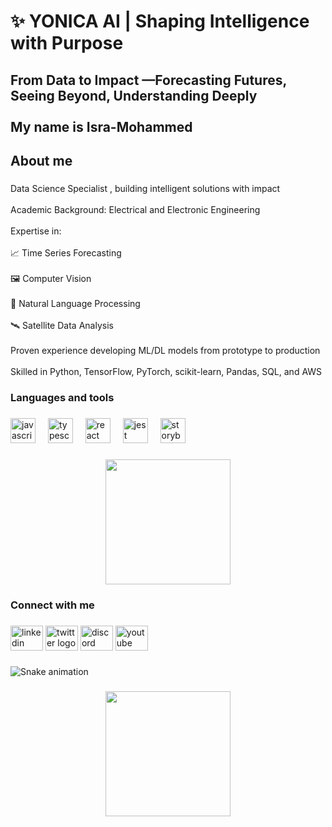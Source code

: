 <h1 align="left">✨ YONICA AI | Shaping Intelligence with Purpose</h1>

###

<h2 align="left">From Data to Impact —Forecasting Futures, Seeing Beyond, Understanding Deeply<br><br>My name is Isra-Mohammed</h2>

###

<h2 align="left">About me</h2>

###

<p align="left">Data Science Specialist , building intelligent solutions with impact<br><br>Academic Background: Electrical and Electronic Engineering<br><br>Expertise in:<br><br>📈 Time Series Forecasting<br><br>🖼️ Computer Vision<br><br>🧠 Natural Language Processing<br><br>🛰️ Satellite Data Analysis<br><br>Proven experience developing ML/DL models from prototype to production<br><br>Skilled in Python, TensorFlow, PyTorch, scikit-learn, Pandas, SQL, and AWS</p>

###

<h3 align="left">Languages and tools</h3>

###

<div align="left">
  <img src="https://cdn.jsdelivr.net/gh/devicons/devicon/icons/javascript/javascript-original.svg" height="40" alt="javascript logo"  />
  <img width="12" />
  <img src="https://cdn.jsdelivr.net/gh/devicons/devicon/icons/typescript/typescript-original.svg" height="40" alt="typescript logo"  />
  <img width="12" />
  <img src="https://cdn.jsdelivr.net/gh/devicons/devicon/icons/react/react-original.svg" height="40" alt="react logo"  />
  <img width="12" />
  <img src="https://cdn.jsdelivr.net/gh/devicons/devicon/icons/jest/jest-plain.svg" height="40" alt="jest logo"  />
  <img width="12" />
  <img src="https://cdn.jsdelivr.net/gh/devicons/devicon/icons/storybook/storybook-original.svg" height="40" alt="storybook logo"  />
</div>

###

<div align="center">
  <img height="200" src="https://media1.giphy.com/media/v1.Y2lkPTc5MGI3NjExY3BtMzZuaWZ4ejhmb2N5bHF2dXM1ZHp5am9wbWQ5emF5dWx3MmtmYSZlcD12MV9pbnRlcm5hbF9naWZfYnlfaWQmY3Q9Zw/5EiRZJNR7cgZwqncwM/giphy.gif"  />
</div>

###

<h3 align="left">Connect with me</h3>

###

<div align="left">
  <img src="https://raw.githubusercontent.com/maurodesouza/profile-readme-generator/master/src/assets/icons/social/linkedin/default.svg" width="52" height="40" alt="linkedin logo"  />
  <img src="https://raw.githubusercontent.com/maurodesouza/profile-readme-generator/master/src/assets/icons/social/twitter/default.svg" width="52" height="40" alt="twitter logo"  />
  <img src="https://raw.githubusercontent.com/maurodesouza/profile-readme-generator/master/src/assets/icons/social/discord/default.svg" width="52" height="40" alt="discord logo"  />
  <img src="https://raw.githubusercontent.com/maurodesouza/profile-readme-generator/master/src/assets/icons/social/youtube/default.svg" width="52" height="40" alt="youtube logo"  />
</div>

###

<img src="https://raw.githubusercontent.com/isra3366/Isra-Mohammed/isra3366/Isra-Mohammed/output/snake.svg" alt="Snake animation" />

###

<div align="center">
  <img height="200" src=" https://sdmntprsouthcentralus.oaiusercontent.com/files/00000000-fd28-61f7-a4e0-8bce896e90aa/raw?se=2025-04-23T10%3A54%3A17Z&sp=r&sv=2024-08-04&sr=b&scid=c5f62b9f-d9c5-55d4-bfb8-52c0b801687b&skoid=7c382de0-129f-486b-9922-6e4a89c6eb7d&sktid=a48cca56-e6da-484e-a814-9c849652bcb3&skt=2025-04-23T07%3A52%3A03Z&ske=2025-04-24T07%3A52%3A03Z&sks=b&skv=2024-08-04&sig=Hht285hrLdTbTLHGY56/thVdz/XKzet1sr9IDuFKYII%3D"  />
</div>

###
